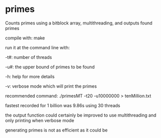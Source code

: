 # primes
Counts primes using a bitblock array, multithreading, and outputs found primes

compile with:
make

run it at the command line with:

-t#: number of threads

-u#: the upper bound of primes to be found

-h: help for more details

-v: verbose mode which will print the primes


recommended command:
./primesMT -t20 -u10000000 > tenMillion.txt

fastest recorded for 1 billion was 9.86s using 30 threads

the output function could certainly be improved to use multithreading and only printing when verbose mode

generating primes is not as efficient as it could be
